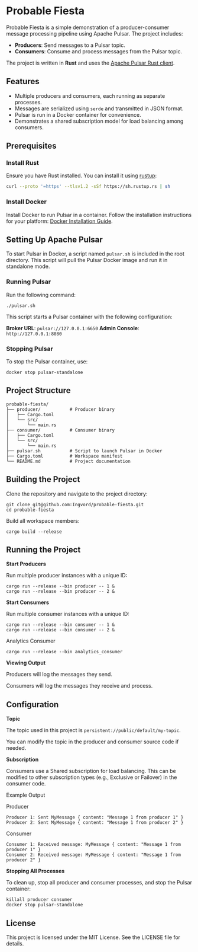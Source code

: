 # Probable Fiesta

Probable Fiesta is a simple demonstration of a producer-consumer message processing pipeline using Apache Pulsar. The project includes:

- **Producers**: Send messages to a Pulsar topic.
- **Consumers**: Consume and process messages from the Pulsar topic.

The project is written in **Rust** and uses the [Apache Pulsar Rust client](https://crates.io/crates/pulsar).

## Features

- Multiple producers and consumers, each running as separate processes.
- Messages are serialized using `serde` and transmitted in JSON format.
- Pulsar is run in a Docker container for convenience.
- Demonstrates a shared subscription model for load balancing among consumers.

## Prerequisites

### Install Rust
Ensure you have Rust installed. You can install it using [rustup](https://rustup.rs/):

```bash
curl --proto '=https' --tlsv1.2 -sSf https://sh.rustup.rs | sh
```

### Install Docker

Install Docker to run Pulsar in a container. Follow the installation instructions for your platform: [Docker Installation Guide](https://docs.docker.com/engine/install/).

## Setting Up Apache Pulsar

To start Pulsar in Docker, a script named `pulsar.sh` is included in the root directory. This script will pull the Pulsar Docker image and run it in standalone mode.

### Running Pulsar

Run the following command:

```
./pulsar.sh
```

This script starts a Pulsar container with the following configuration:

**Broker URL**: `pulsar://127.0.0.1:6650`
**Admin Console**: `http://127.0.0.1:8080`

### Stopping Pulsar

To stop the Pulsar container, use:

```
docker stop pulsar-standalone
```

## Project Structure

```
probable-fiesta/
├── producer/           # Producer binary
│   ├── Cargo.toml
│   └── src/
│       └── main.rs
├── consumer/           # Consumer binary
│   ├── Cargo.toml
│   └── src/
│       └── main.rs
├── pulsar.sh           # Script to launch Pulsar in Docker
├── Cargo.toml          # Workspace manifest
└── README.md           # Project documentation
```

## Building the Project

Clone the repository and navigate to the project directory:

```
git clone git@github.com:Ingvord/probable-fiesta.git
cd probable-fiesta
```

Build all workspace members:

```
cargo build --release
```

## Running the Project

**Start Producers**

Run multiple producer instances with a unique ID:

```
cargo run --release --bin producer -- 1 &
cargo run --release --bin producer -- 2 &
```

**Start Consumers**

Run multiple consumer instances with a unique ID:

```
cargo run --release --bin consumer -- 1 &
cargo run --release --bin consumer -- 2 &
```

Analytics Consumer

```
cargo run --release --bin analytics_consumer
```


**Viewing Output**

Producers will log the messages they send.

Consumers will log the messages they receive and process.

## Configuration

**Topic**

The topic used in this project is `persistent://public/default/my-topic`.

You can modify the topic in the producer and consumer source code if needed.

**Subscription**

Consumers use a Shared subscription for load balancing. This can be modified to other subscription types (e.g., Exclusive or Failover) in the consumer code.

Example Output

Producer
```
Producer 1: Sent MyMessage { content: "Message 1 from producer 1" }
Producer 2: Sent MyMessage { content: "Message 1 from producer 2" }
```

Consumer
```
Consumer 1: Received message: MyMessage { content: "Message 1 from producer 1" }
Consumer 2: Received message: MyMessage { content: "Message 1 from producer 2" }
```


**Stopping All Processes**

To clean up, stop all producer and consumer processes, and stop the Pulsar container:

```
killall producer consumer
docker stop pulsar-standalone
```

## License

This project is licensed under the MIT License. See the LICENSE file for details.

